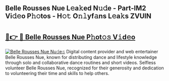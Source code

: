 ## Belle Rousses Nue L𝚎a𝚔ed N𝚞𝚍e - Part-lM2 Vi𝚍𝚎o P𝚑𝚘tos - H𝚘𝚝 O𝚗𝚕yf𝚊ns L𝚎a𝚔s ZVUlN

# <h2><a href="http://kf05jv.oniu.top/?m=Belle+Rousses+Nue">🔗👉 🔴 Belle Rousses Nue P𝚑ot𝚘𝚜 V𝚒d𝚎o</a></h2>

[![Belle Rousses Nue Nu𝚍e𝚜](https://i.imgur.com/0qMVB7G.gif)](http://kf05jv.oniu.top/?m=Belle+Rousses+Nue)
Digital content provider and web entertainer Belle Rousses Nue, known for distributing dance and lifestyle knowledge through solo and collaborative dance routines and short videos. Selfless volunteer Belle Rousses Nue, recognized for their generosity and dedication to volunteering their time and skills to help others.  
